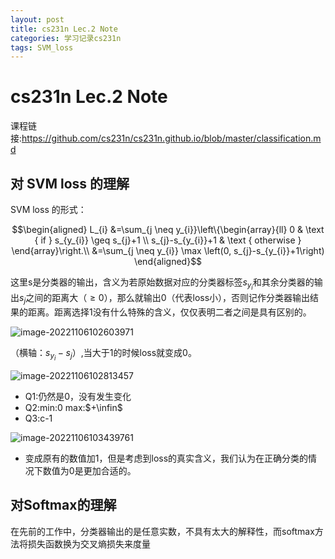 ```yaml
---
layout: post
title: cs231n Lec.2 Note
categories: 学习记录cs231n
tags: SVM_loss
---
```

# cs231n Lec.2 Note

课程链接:https://github.com/cs231n/cs231n.github.io/blob/master/classification.md



## 对 SVM loss 的理解

SVM loss 的形式：

$$\begin{aligned}
L_{i} &=\sum_{j \neq y_{i}}\left\{\begin{array}{ll}
0 & \text { if } s_{y_{i}} \geq s_{j}+1 \\
s_{j}-s_{y_{i}}+1 & \text { otherwise }
\end{array}\right.\\
&=\sum_{j \neq y_{i}} \max \left(0, s_{j}-s_{y_{i}}+1\right)
\end{aligned}$$

这里s是分类器的输出，含义为若原始数据对应的分类器标签$s_{y_i}$和其余分类器的输出$s_j$之间的距离大（$\geq 0$），那么就输出0（代表loss小），否则记作分类器输出结果的距离。距离选择1没有什么特殊的含义，仅仅表明二者之间是具有区别的。

![image-20221106102603971](https://lh-picbed.oss-cn-chengdu.aliyuncs.com/image-20221106102603971.png)

（横轴：$s_{y_i}-s_j$）,当大于1的时候loss就变成0。

![image-20221106102813457](https://lh-picbed.oss-cn-chengdu.aliyuncs.com/image-20221106102813457.png)

- Q1:仍然是0，没有发生变化
- Q2:min:0 max:$+\infin$
- Q3:c-1

![image-20221106103439761](https://lh-picbed.oss-cn-chengdu.aliyuncs.com/image-20221106103439761.png)

- 变成原有的数值加1，但是考虑到loss的真实含义，我们认为在正确分类的情况下数值为0是更加合适的。

## 对Softmax的理解

在先前的工作中，分类器输出的是任意实数，不具有太大的解释性，而softmax方法将损失函数换为交叉熵损失来度量





